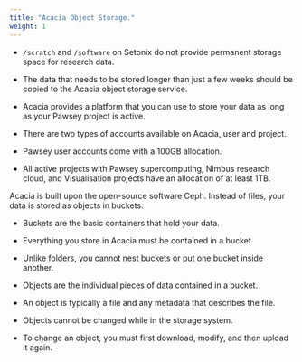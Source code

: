 ```yaml
---
title: "Acacia Object Storage."
weight: 1
---
```


*	`/scratch` and `/software` on Setonix do not provide permanent storage space for research data. 
*	The data that needs to be stored longer than just a few weeks should be copied to the Acacia object storage service. 
*	Acacia provides a platform that you can use to store your data as long as your Pawsey project is active. 

*	There are two types of accounts available on Acacia, user and project. 
*	Pawsey user accounts come with a 100GB allocation. 
*	All active projects with Pawsey supercomputing, Nimbus research cloud, and Visualisation projects have an allocation of at least 1TB.

Acacia is built upon the open-source software Ceph. Instead of files, your data is stored as objects in buckets:

*	Buckets are the basic containers that hold your data. 
*	Everything you store in Acacia must be contained in a bucket. 
*	Unlike folders, you cannot nest buckets or put one bucket inside another. 

*	Objects are the individual pieces of data contained in a bucket. 
*	An object is typically a file and any metadata that describes the file. 
*	Objects cannot be changed while in the storage system. 
*	To change an object, you must first download, modify, and then upload it again. 

